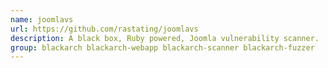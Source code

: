```yaml
---
name: joomlavs
url: https://github.com/rastating/joomlavs
description: A black box, Ruby powered, Joomla vulnerability scanner.
group: blackarch blackarch-webapp blackarch-scanner blackarch-fuzzer
---
```

